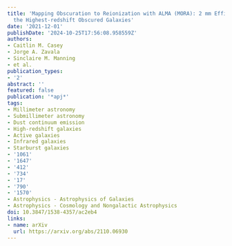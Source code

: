 ```yaml
---
title: 'Mapping Obscuration to Reionization with ALMA (MORA): 2 mm Efficiently Selects
  the Highest-redshift Obscured Galaxies'
date: '2021-12-01'
publishDate: '2024-10-25T17:56:08.958559Z'
authors:
- Caitlin M. Casey
- Jorge A. Zavala
- Sinclaire M. Manning
- et al.
publication_types:
- '2'
abstract: ''
featured: false
publication: '*apj*'
tags:
- Millimeter astronomy
- Submillimeter astronomy
- Dust continuum emission
- High-redshift galaxies
- Active galaxies
- Infrared galaxies
- Starburst galaxies
- '1061'
- '1647'
- '412'
- '734'
- '17'
- '790'
- '1570'
- Astrophysics - Astrophysics of Galaxies
- Astrophysics - Cosmology and Nongalactic Astrophysics
doi: 10.3847/1538-4357/ac2eb4
links:
- name: arXiv
  url: https://arxiv.org/abs/2110.06930
---
```

